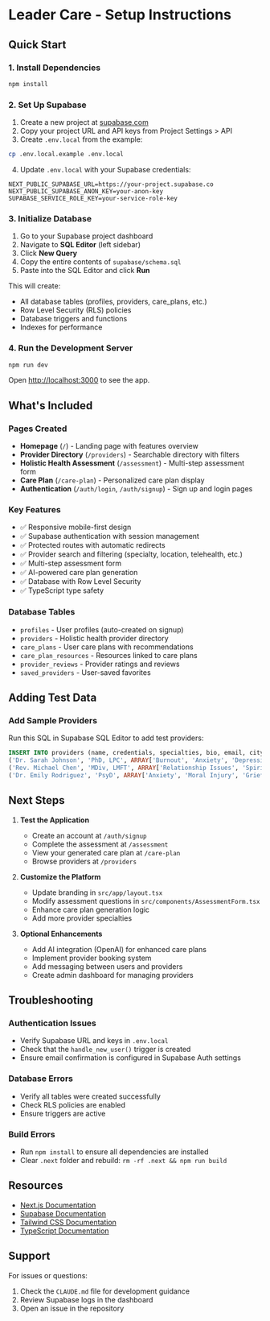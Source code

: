 # Leader Care - Setup Instructions

## Quick Start

### 1. Install Dependencies
```bash
npm install
```

### 2. Set Up Supabase

1. Create a new project at [supabase.com](https://supabase.com)
2. Copy your project URL and API keys from Project Settings > API
3. Create `.env.local` from the example:
```bash
cp .env.local.example .env.local
```

4. Update `.env.local` with your Supabase credentials:
```
NEXT_PUBLIC_SUPABASE_URL=https://your-project.supabase.co
NEXT_PUBLIC_SUPABASE_ANON_KEY=your-anon-key
SUPABASE_SERVICE_ROLE_KEY=your-service-role-key
```

### 3. Initialize Database

1. Go to your Supabase project dashboard
2. Navigate to **SQL Editor** (left sidebar)
3. Click **New Query**
4. Copy the entire contents of `supabase/schema.sql`
5. Paste into the SQL Editor and click **Run**

This will create:
- All database tables (profiles, providers, care_plans, etc.)
- Row Level Security (RLS) policies
- Database triggers and functions
- Indexes for performance

### 4. Run the Development Server

```bash
npm run dev
```

Open [http://localhost:3000](http://localhost:3000) to see the app.

## What's Included

### Pages Created
- **Homepage** (`/`) - Landing page with features overview
- **Provider Directory** (`/providers`) - Searchable directory with filters
- **Holistic Health Assessment** (`/assessment`) - Multi-step assessment form
- **Care Plan** (`/care-plan`) - Personalized care plan display
- **Authentication** (`/auth/login`, `/auth/signup`) - Sign up and login pages

### Key Features
- ✅ Responsive mobile-first design
- ✅ Supabase authentication with session management
- ✅ Protected routes with automatic redirects
- ✅ Provider search and filtering (specialty, location, telehealth, etc.)
- ✅ Multi-step assessment form
- ✅ AI-powered care plan generation
- ✅ Database with Row Level Security
- ✅ TypeScript type safety

### Database Tables
- `profiles` - User profiles (auto-created on signup)
- `providers` - Holistic health provider directory
- `care_plans` - User care plans with recommendations
- `care_plan_resources` - Resources linked to care plans
- `provider_reviews` - Provider ratings and reviews
- `saved_providers` - User-saved favorites

## Adding Test Data

### Add Sample Providers

Run this SQL in Supabase SQL Editor to add test providers:

```sql
INSERT INTO providers (name, credentials, specialties, bio, email, city, state, telehealth_available, faith_based, accepting_new_clients) VALUES
('Dr. Sarah Johnson', 'PhD, LPC', ARRAY['Burnout', 'Anxiety', 'Depression'], 'Specializing in clergy burnout and compassion fatigue with 15+ years experience.', 'sarah.johnson@example.com', 'Nashville', 'TN', true, true, true),
('Rev. Michael Chen', 'MDiv, LMFT', ARRAY['Relationship Issues', 'Spiritual Crisis', 'Work-Life Balance'], 'Faith-integrated counseling for ministry leaders and their families.', 'michael.chen@example.com', 'Austin', 'TX', true, true, true),
('Dr. Emily Rodriguez', 'PsyD', ARRAY['Anxiety', 'Moral Injury', 'Grief/Loss'], 'Trauma-informed care with understanding of unique ministry pressures.', 'emily.rodriguez@example.com', 'Chicago', 'IL', false, false, true);
```

## Next Steps

1. **Test the Application**
   - Create an account at `/auth/signup`
   - Complete the assessment at `/assessment`
   - View your generated care plan at `/care-plan`
   - Browse providers at `/providers`

2. **Customize the Platform**
   - Update branding in `src/app/layout.tsx`
   - Modify assessment questions in `src/components/AssessmentForm.tsx`
   - Enhance care plan generation logic
   - Add more provider specialties

3. **Optional Enhancements**
   - Add AI integration (OpenAI) for enhanced care plans
   - Implement provider booking system
   - Add messaging between users and providers
   - Create admin dashboard for managing providers

## Troubleshooting

### Authentication Issues
- Verify Supabase URL and keys in `.env.local`
- Check that the `handle_new_user()` trigger is created
- Ensure email confirmation is configured in Supabase Auth settings

### Database Errors
- Verify all tables were created successfully
- Check RLS policies are enabled
- Ensure triggers are active

### Build Errors
- Run `npm install` to ensure all dependencies are installed
- Clear `.next` folder and rebuild: `rm -rf .next && npm run build`

## Resources

- [Next.js Documentation](https://nextjs.org/docs)
- [Supabase Documentation](https://supabase.com/docs)
- [Tailwind CSS Documentation](https://tailwindcss.com/docs)
- [TypeScript Documentation](https://www.typescriptlang.org/docs)

## Support

For issues or questions:
1. Check the `CLAUDE.md` file for development guidance
2. Review Supabase logs in the dashboard
3. Open an issue in the repository
